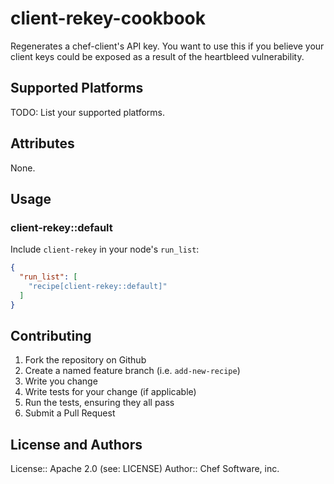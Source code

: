# client-rekey-cookbook

Regenerates a chef-client's API key. You want to use this if you believe
your client keys could be exposed as a result of the heartbleed
vulnerability.

## Supported Platforms

TODO: List your supported platforms.

## Attributes

None.

## Usage

### client-rekey::default

Include `client-rekey` in your node's `run_list`:

```json
{
  "run_list": [
    "recipe[client-rekey::default]"
  ]
}
```

## Contributing

1. Fork the repository on Github
2. Create a named feature branch (i.e. `add-new-recipe`)
3. Write you change
4. Write tests for your change (if applicable)
5. Run the tests, ensuring they all pass
6. Submit a Pull Request

## License and Authors

License:: Apache 2.0 (see: LICENSE)
Author:: Chef Software, inc.
